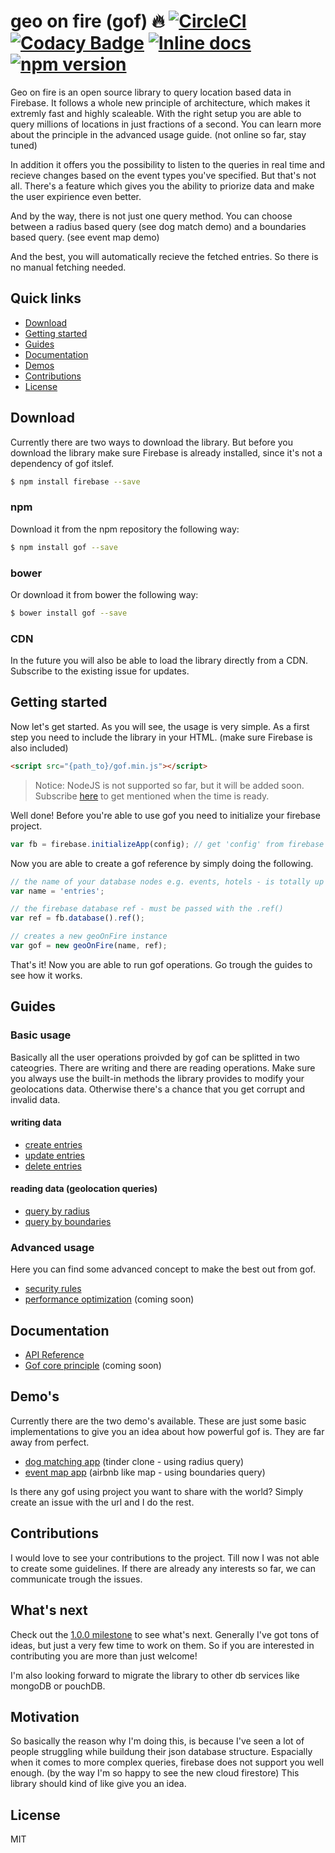geo on fire (gof) :fire: 
[![CircleCI](https://circleci.com/gh/Orlandster1998/geo-on-fire/tree/master.svg?style=shield&circle-token=c4bc8569819d11ed6f227e38c9507ddc55a4ddcd)](https://circleci.com/gh/Orlandster1998/geo-on-fire/tree/master)
[![Codacy Badge](https://api.codacy.com/project/badge/Grade/411bd12fdbea4acc8cb7392edbdd0345)](https://www.codacy.com/app/orlando.wenzinger/geo-on-fire?utm_source=github.com&amp;utm_medium=referral&amp;utm_content=Orlandster1998/geo-on-fire&amp;utm_campaign=Badge_Grade)
[![Inline docs](http://inch-ci.org/github/Orlandster1998/geo-on-fire.svg?branch=master)](http://inch-ci.org/github/Orlandster1998/geo-on-fire)
[![npm version](https://badge.fury.io/js/gof.svg)](https://badge.fury.io/js/gof)
===========
Geo on fire is an open source library to query location based data in Firebase. It follows a whole new principle of architecture, which makes it extremly fast and highly scaleable. With the right setup you are able to query millions of locations in just fractions of a second. You can learn more about the principle in the advanced usage guide. (not online so far, stay tuned)

In addition it offers you the possibility to listen to the queries in real time and recieve changes based on the event types you've specified. But that's not all. There's a feature which gives you the ability to priorize data and make the user expirience even better.

And by the way, there is not just one query method. You can choose between a radius based query (see dog match demo) and a boundaries based query. (see event map demo) 

And the best, you will automatically recieve the fetched entries. So there is no manual fetching needed.

## Quick links

 * [Download](#download)
 * [Getting started](#getting-started)
 * [Guides](#guides)
 * [Documentation](#documentation)
 * [Demos](#demos)
 * [Contributions](#contributions)
 * [License](#license)


## Download
Currently there are two ways to download the library. But before you download the library make sure Firebase is already installed, since it's not a dependency of gof itslef.

```bash
$ npm install firebase --save
```

### npm
Download it from the npm repository the following way:
```bash
$ npm install gof --save
```
### bower
Or download it from bower the following way:
```bash
$ bower install gof --save
```

### CDN
In the future you will also be able to load the library directly from a CDN. Subscribe to the existing issue for updates.

## Getting started
Now let's get started. As you will see, the usage is very simple. As a first step you need to include the library in your HTML. (make sure Firebase is also included)

```html
<script src="{path_to}/gof.min.js"></script>
```

> Notice: NodeJS is not supported so far, but it will be added soon. Subscribe [here](https://github.com/Orlandster1998/geo-on-fire/issues/10) to get mentioned when the time is ready.

Well done! Before you're able to use gof you need to initialize your firebase project.

```js
var fb = firebase.initializeApp(config); // get 'config' from firebase
```

Now you are able to create a gof reference by simply doing the following.

```js
// the name of your database nodes e.g. events, hotels - is totally up to you
var name = 'entries'; 

// the firebase database ref - must be passed with the .ref()
var ref = fb.database().ref();

// creates a new geoOnFire instance
var gof = new geoOnFire(name, ref);
```

That's it! Now you are able to run gof operations. Go trough the guides to see how it works.

## Guides
### Basic usage
Basically all the user operations proivded by gof can be splitted in two cateogries. There are writing and there are reading operations. Make sure you always use the built-in methods the library provides to modify your geolocations data. Otherwise there's a chance that you get corrupt and invalid data.

#### writing data
 * [create entries](https://github.com/Orlandster1998/geo-on-fire/wiki/Basic-usage#create-entries)
 * [update entries](https://github.com/Orlandster1998/geo-on-fire/wiki/Basic-usage#update-entries)
 * [delete entries](https://github.com/Orlandster1998/geo-on-fire/wiki/Basic-usage#delete-entries)
#### reading data (geolocation queries)
 * [query by radius](https://github.com/Orlandster1998/geo-on-fire/wiki/Basic-usage#query-by-radius)
 * [query by boundaries](https://github.com/Orlandster1998/geo-on-fire/wiki/Basic-usage#query-by-boundaries)
### Advanced usage
Here you can find some advanced concept to make the best out from gof.
 * [security rules](https://github.com/Orlandster1998/geo-on-fire/wiki/Security-rules)
 * [performance optimization]() (coming soon)

## Documentation
 * [API Reference](https://orlandster1998.github.io/geo-on-fire/)
 * [Gof core principle]() (coming soon)
 
## Demo's
Currently there are the two demo's available. These are just some basic implementations to give you an idea about how powerful gof is. They are far away from perfect.
 * [dog matching app](https://run.plnkr.co/plunks/AYaN8ABEDcMntgbJyLVW/) (tinder clone - using radius query)
 * [event map app](https://run.plnkr.co/plunks/xJgstAvXYcp0w7MbOOjm/) (airbnb like map - using boundaries query)

Is there any gof using project you want to share with the world? Simply create an issue with the url and I do the rest.

## Contributions
I would love to see your contributions to the project. Till now I was not able to create some guidelines. If there are already any interests so far, we can communicate trough the issues.

## What's next
Check out the [1.0.0 milestone](https://github.com/Orlandster1998/geo-on-fire/milestone/3) to see what's next. Generally I've got tons of ideas, but just a very few time to work on them. So if you are interested in contributing you are more than just welcome!

I'm also looking forward to migrate the library to other db services like mongoDB or pouchDB.

## Motivation
So basically the reason why I'm doing this, is because I've seen a lot of people struggling while buildung their json database structure. Espacially when it comes to more complex queries, firebase does not support you well enough. (by the way I'm so happy to see the new cloud firestore) This library should kind of like give you an idea.

## License
MIT
